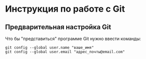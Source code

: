 # **Инструкция по работе с Git**

## Предварительная настройка Git

Что бы "представиться" программе Git нужно ввести команды:

    git config --global user.name "ваше_имя"
    git config --global user.email "адрес_почты@email.com"

